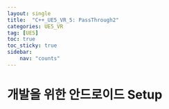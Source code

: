 ```yaml
---
layout: single
title:  "C++_UE5_VR_5: PassThrough2"
categories: UE5_VR
tag: [UE5]
toc: true
toc_sticky: true
sidebar:
    nav: "counts"
---
```


# 개발을 위한 안드로이드 Setup